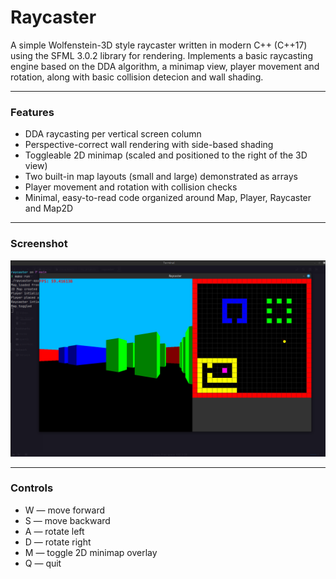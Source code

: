 # Raycaster

A simple Wolfenstein-3D style raycaster written in modern C++ (C++17) using the SFML 3.0.2 library for rendering.
Implements a basic raycasting engine based on the DDA algorithm, a minimap view, player movement and rotation, along with basic collision detecion and wall shading.

---

### Features
- DDA raycasting per vertical screen column
- Perspective-correct wall rendering with side-based shading
- Toggleable 2D minimap (scaled and positioned to the right of the 3D view)
- Two built-in map layouts (small and large) demonstrated as arrays
- Player movement and rotation with collision checks
- Minimal, easy-to-read code organized around Map, Player, Raycaster and Map2D

---

### Screenshot
![Feature Showcase](raycaster_screencap.png)

---

### Controls
- W — move forward
- S — move backward
- A — rotate left
- D — rotate right
- M — toggle 2D minimap overlay
- Q — quit
